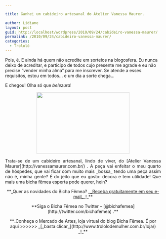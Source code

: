 ```yaml
---

title: Ganhei um cabideiro artesanal do Atelier Vanessa Maurer.

author: Lidiane
layout: post
guid: http://localhost/wordpress/2010/09/24/cabideiro-vanessa-maurer/
permalink: /2010/09/24/cabideiro-vanessa-maurer/
categories:
  - Trololó
---
```

Pois, é. E ainda há quem não acredite em sorteios na blogosfera. Eu nunca deixo de acreditar, e participo de todos cujo presente me agrade e eu não precise &#8220;vender minha alma&#8221; para me inscrever. Se atende a esses requisitos, estou em todos&#8230; e um dia a sorte chega&#8230;<!--more-->

E chegou! Olha só que _belezura_!

<p style="text-align: center;">
  <a href="http://www.trololodemulher.com.br/blog/wp-content/uploads/2010/09/cabideiro-artesanal.jpg"><img class="size-medium wp-image-5237 aligncenter" title="cabideiro artesanal" src="http://www.trololodemulher.com.br/blog/wp-content/uploads/2010/09/cabideiro-artesanal-300x200.jpg" alt="" width="300" height="200" /></a>
</p>

<p style="text-align: justify;">
  Trata-se de um cabideiro artesanal, lindo de viver, do [Atelier Vanessa Maurer](http://vanessamaurer.com.br/) . A peça vai enfeitar o meu quarto de hóspedes, que vai ficar com muito mais _bossa_ tendo uma peça assim não é, minha gente? É do jeito que eu gosto: decora e tem utilidade! Que mais uma bicha fêmea esperta pode querer, hein?
</p>

<p style="text-align: center;">
  **_Quer as novidades do Bicha Fêmea? _<a href="http://feedburner.google.com/fb/a/mailverify?uri=blogbichafemea&loc=pt_BR">_Receba gratuitamente em seu e-mail_</a>_!_**
</p>

<p style="text-align: center;">
  **Siga o Bicha Fêmea no Twitter – [@bichafemea](http://twitter.com/bichafemea) .**
</p>

<p style="text-align: center;">
  **_Conheça o Mercado de Artes, loja virtual do blog Bicha Fêmea. É por aqui >>>>>> _[_basta clicar_](http://www.trololodemulher.com.br/loja/) _!_**
</p>